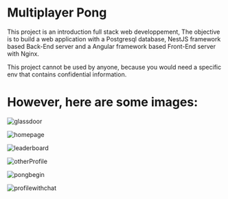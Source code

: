 # Multiplayer Pong

This project is an introduction full stack web developpement,
The objective is to build a web application with a Postgresql database, NestJS framework based Back-End server and a Angular framework based Front-End server with Nginx.

This project cannot be used by anyone, because you would need a specific env that contains confidential information.

# However, here are some images:

![glassdoor](Frontend/src/assets/[glassdoor.jpg]?raw=true)

![homepage](Frontend/src/assets/[homepage.jpg]?raw=true)

![leaderboard](Frontend/src/assets/[leaderboard.jpg]?raw=true)

![otherProfile](Frontend/src/assets/[otherProfile.jpg]?raw=true)

![pongbegin](Frontend/src/assets/[pongbegin.jpg]?raw=true)

![profilewithchat](Frontend/src/assets/[profilewithchat.jpg]?raw=true)

